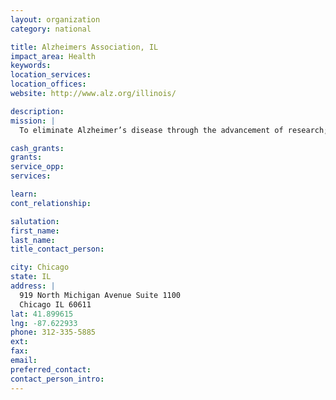 ```yaml
---
layout: organization
category: national

title: Alzheimers Association, IL
impact_area: Health
keywords: 
location_services: 
location_offices: 
website: http://www.alz.org/illinois/‎

description: 
mission: |
  To eliminate Alzheimer’s disease through the advancement of research; to provide and enhance care and support for all affected; and to reduce the risk of dementia through the promotion of brain health.

cash_grants: 
grants: 
service_opp: 
services: 

learn: 
cont_relationship: 

salutation: 
first_name: 
last_name: 
title_contact_person: 

city: Chicago
state: IL
address: |
  919 North Michigan Avenue Suite 1100  
  Chicago IL 60611
lat: 41.899615
lng: -87.622933
phone: 312-335-5885
ext: 
fax: 
email: 
preferred_contact: 
contact_person_intro: 
---
```

